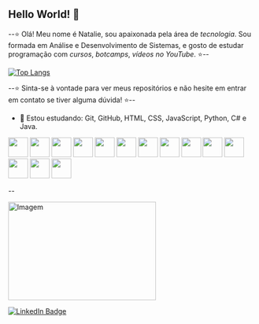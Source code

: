 ## Hello World! 👋

 --⭐ Olá! Meu nome é Natalie, sou apaixonada pela área de *tecnologia*. Sou formada em Análise e Desenvolvimento de Sistemas, e gosto de estudar programação com *cursos*, *botcamps*, *vídeos no YouTube*. ⭐--


[![Top Langs](https://github-readme-stats.vercel.app/api/top-langs/?username=NatalieWF&layout=compact)](https://github.com/NatalieWF/github-readme-stats)                
                         
--⭐ Sinta-se à vontade para ver meus repositórios e não hesite em entrar em contato se tiver alguma dúvida! ⭐--

<!--
**NatalieWF/NatalieWF** is a ✨ _special_ ✨ repository because its `README.md` (this file) appears on your GitHub profile.

Here are some ideas to get you started:
-->
- 🌱 Estou estudando: Git, GitHub, HTML, CSS, JavaScript, Python, C# e Java.

<!-- GithubStats -->
<!--
![VariableBee GitHub stats](https://github-readme-stats.vercel.app/api?username=NatalieWF&show_icons=true&theme=gotham)
-->
<!--
![VariableBee GitHub stats](https://github-readme-stats.vercel.app/api?username=NatalieWF&show_icons=true&theme=tokyonight)
-->

<!--
[![Top Langs](https://github-readme-stats.vercel.app/api/top-langs/?username=NatalieWF&layout=compact)](https://github.com/NatalieWF/github-readme-stats)
-->
<div class="icones" text-align="center">
<img loading="lazy" src="https://cdn.jsdelivr.net/gh/devicons/devicon/icons/git/git-original.svg" width="40" height="40"/>
<img src="https://cdn.jsdelivr.net/gh/devicons/devicon@latest/icons/github/github-original.svg" width="40" height="40" />
<img loading="lazy" src="https://cdn.jsdelivr.net/gh/devicons/devicon/icons/html5/html5-original.svg" width="40" height="40"/>
<img loading="lazy" src="https://cdn.jsdelivr.net/gh/devicons/devicon/icons/css3/css3-original.svg" width="40" height="40"/>
<img loading="lazy" src="https://cdn.jsdelivr.net/gh/devicons/devicon/icons/javascript/javascript-original.svg" width="40" height="40"/>
<img loading="lazy" src="https://cdn.jsdelivr.net/gh/devicons/devicon/icons/python/python-original.svg" width="40" height="40"/>
<img src="https://cdn.jsdelivr.net/gh/devicons/devicon@latest/icons/csharp/csharp-original.svg" width="40" height="40" />
<img src="https://cdn.jsdelivr.net/gh/devicons/devicon@latest/icons/java/java-original.svg" width="40" height="40" />
<img src="https://cdn.jsdelivr.net/gh/devicons/devicon@latest/icons/react/react-original.svg" width="40" height="40" />
<img src="https://cdn.jsdelivr.net/gh/devicons/devicon@latest/icons/dotnetcore/dotnetcore-original.svg" width="40" height="40" />
<img src="https://cdn.jsdelivr.net/gh/devicons/devicon@latest/icons/docker/docker-original.svg" width="40" height="40" />
<img src="https://cdn.jsdelivr.net/gh/devicons/devicon@latest/icons/figma/figma-original.svg" width="40" height="40" />
<img src="https://cdn.jsdelivr.net/gh/devicons/devicon@latest/icons/moodle/moodle-original.svg" width="40" height="40" />
<img src="https://cdn.jsdelivr.net/gh/devicons/devicon@latest/icons/mysql/mysql-original.svg" width="40" height="40" />
          
          
</div>

--
<!--
<p align="left">
  <img align="center" src="https://github.com/VariableBee/VariableBee/assets/77739311/4e9f41af-6b57-49a7-b15a-74322e96b4d7" alt="Imagem">
</p>
-->

<!-- GIF -->
<p align="left">
  <img align="center" src="https://github.com/NatalieWF/NatalieWF/assets/159834311/441681ff-b5b4-4d5e-a1e6-50ebec4e134d" alt="Imagem" width="300" height="200">
</p>


<!-- [![LinkedIn](https://img.shields.io/badge/LinkedIn-0077B5?style=for-the-badge&logo=linkedin&logoColor=white)](https://br.linkedin.com/in/natalie-w-0647941b3/) -->


<!-- [![LinkedIn](https://img.shields.io/badge/LinkedIn-0077B5?style=for-the-badge&logo=linkedin&logoColor=white)](https://br.linkedin.com/in/natalie-w-0647941b3/)

<a href="https://br.linkedin.com/in/natalie-w-0647941b3" target="_blank">
  <img src="https://img.shields.io/badge/LinkedIn-0077B5?style=for-the-badge&logo=linkedin&logoColor=white" alt="LinkedIn Badge">
</a>
-->

<a href="https://www.linkedin.com/in/natalieweles/" target="_blank">
  <img src="https://img.shields.io/badge/LinkedIn-0077B5?style=for-the-badge&logo=linkedin&logoColor=white" alt="LinkedIn Badge">
</a>



